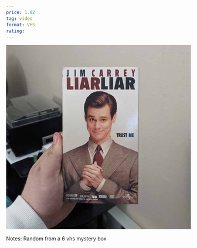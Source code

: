 ```yaml
---
price: 1.82
tag: video
format: VHS
rating: 
---
```

![liarliar](/assets/img/ibuycrap/liarliar.jpg) 

Notes: Random from a 6 vhs mystery box